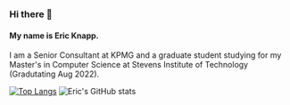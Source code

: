 ### Hi there 👋

#### My name is Eric Knapp. 

I am a Senior Consultant at KPMG and a graduate student studying for my Master's in Computer Science at Stevens Institute of Technology (Gradutating Aug 2022). 

[![Top Langs](https://github-readme-stats.vercel.app/api/top-langs/?username=Eric-Knapp&layout=compact&theme=gradient)](https://github.com/Eric-Knapp/github-readme-stats) 
![Eric's GitHub stats](https://github-readme-stats.vercel.app/api?username=Eric-Knapp&show_icons=true&theme=gradient)

